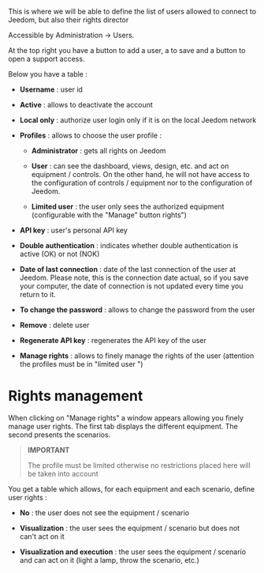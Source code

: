 This is where we will be able to define the list of users
allowed to connect to Jeedom, but also their rights
director

Accessible by Administration → Users.

At the top right you have a button to add a user, a
to save and a button to open a support access.

Below you have a table :

-   **Username** : user id

-   **Active** : allows to deactivate the account

-   **Local only** : authorize user login
    only if it is on the local Jeedom network

-   **Profiles** : allows to choose the user profile :

    -   **Administrator** : gets all rights on Jeedom

    -   **User** : can see the dashboard, views,
        design, etc. and act on equipment / controls. On the other hand,
        he will not have access to the configuration of controls / equipment
        nor to the configuration of Jeedom.

    -   **Limited user** : the user only sees the
        authorized equipment (configurable with the &quot;Manage&quot; button
        rights&quot;)

-   **API key** : user&#39;s personal API key

-   **Double authentication** : indicates whether double authentication
    is active (OK) or not (NOK)

-   **Date of last connection** : date of the last connection of
    the user at Jeedom. Please note, this is the connection date
    actual, so if you save your computer, the date of
    connection is not updated every time you return to it.

-   **To change the password** : allows to change the password from
    the user

-   **Remove** : delete user

-   **Regenerate API key** : regenerates the API key of the user

-   **Manage rights** : allows to finely manage the rights of
    the user (attention the profiles must be in
    "limited user ")

Rights management 
==================

When clicking on &quot;Manage rights&quot; a window appears allowing you
finely manage user rights. The first tab displays
the different equipment. The second presents the scenarios.

> **IMPORTANT**
>
> The profile must be limited otherwise no restrictions placed here
> will be taken into account

You get a table which allows, for each equipment and each
scenario, define user rights :

-   **No** : the user does not see the equipment / scenario

-   **Visualization** : the user sees the equipment / scenario but does not
    can&#39;t act on it

-   **Visualization and execution** : the user sees
    the equipment / scenario and can act on it (light a lamp, throw
    the scenario, etc.)


